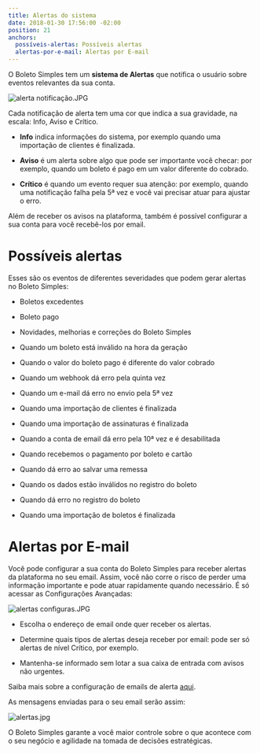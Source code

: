 ```yaml
---
title: Alertas do sistema
date: 2018-01-30 17:56:00 -02:00
position: 21
anchors:
  possíveis-alertas: Possíveis alertas
  alertas-por-e-mail: Alertas por E-mail
---
```


O Boleto Simples tem um **sistema de Alertas** que notifica o usuário sobre eventos relevantes da sua conta.

![alerta notificação.JPG](/uploads/alerta%20notifica%C3%A7%C3%A3o.JPG)

Cada notificação de alerta tem uma cor que indica a sua gravidade, na escala: Info, Aviso e Crítico.

* **Info** indica informações do sistema, por exemplo quando uma importação de clientes é finalizada.

* **Aviso** é um alerta sobre algo que pode ser importante você checar: por exemplo, quando um boleto é pago em um valor diferente do cobrado.

* **Crítico** é quando um evento requer sua atenção: por exemplo, quando uma notificação falha pela 5ª vez e você vai precisar atuar para ajustar o erro.

Além de receber os avisos na plataforma, também é possível configurar a sua conta para você recebê-los por email.

# Possíveis alertas

Esses são os eventos de diferentes severidades que podem gerar alertas no Boleto Simples:

* Boletos excedentes

* Boleto pago

* Novidades, melhorias e correções do Boleto Simples

* Quando um boleto está inválido na hora da geração
  

* Quando o valor do boleto pago é diferente do valor cobrado
  

* Quando um webhook dá erro pela quinta vez
  

* Quando um e-mail dá erro no envio pela 5ª vez
  

* Quando uma importação de clientes é finalizada
  

* Quando uma importação de assinaturas é finalizada
  

* Quando a conta de email dá erro pela 10ª vez e é desabilitada
  

* Quando recebemos o pagamento por boleto e cartão
  

* Quando dá erro ao salvar uma remessa
  

* Quando os dados estão inválidos no registro do boleto
  

* Quando dá erro no registro do boleto
  

* Quando uma importação de boletos é finalizada

# Alertas por E-mail

Você pode configurar a sua conta do Boleto Simples para receber alertas da plataforma no seu email. Assim, você não corre o risco de perder uma informação importante e pode atuar rapidamente quando necessário. É só acessar as Configurações Avançadas:

![alertas configuras.JPG](/uploads/alertas%20configuras.JPG)

* Escolha o endereço de email onde quer receber os alertas.

* Determine quais tipos de alertas deseja receber por email: pode ser só alertas de nível Crítico, por exemplo.

* Mantenha-se informado sem lotar a sua caixa de entrada com avisos não urgentes.

Saiba mais sobre a configuração de emails de alerta [aqui](https://boletosimples.zendesk.com/hc/pt-br/articles/115001378453-Como-receber-Alertas-por-email). 

As mensagens enviadas para o seu email serão assim:

![alertas.jpg](/uploads/alertas.jpg)

O Boleto Simples garante a você maior controle sobre o que acontece com o seu negócio  e agilidade na tomada de decisões estratégicas.